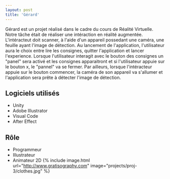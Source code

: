 ```yaml
---
layout: post
title: 'Gérard'
---
```

Gérard est un projet réalisé dans le cadre du cours de Réalité Virtuelle. Notre tâche était de réaliser une intéraction en réalité augmentée. L'intéracteut doit scanner, à l'aide d'un appareil possedant une caméra, une feuille ayant l'image de détection.
Au lancement de l'application, l'utilisateur aura le choix entre lire les consignes, quitter l'application et lancer l'experience. Lorsque l'utilisateur interagit avec le bouton des consignes un "panel" sera activé et les consignes apparaitront et si l'utilisateur appuie sur le bouton x, le "pannel" va se fermer. Par ailleurs, lorsque l'intéracteur appuie sur le bouton commencer, la caméra de son appareil va s'allumer et l'application sera prête à détecter l'image de détection.

## Logiciels utilisés
- Unity
- Adobe Illustrator
- Visual Code
- After Effect

## Rôle
- Programmeur
- Illustrateur
- Animateur 2D
{% include image.html url="http://www.gratisography.com" image="projects/proj-3/clothes.jpg" %}